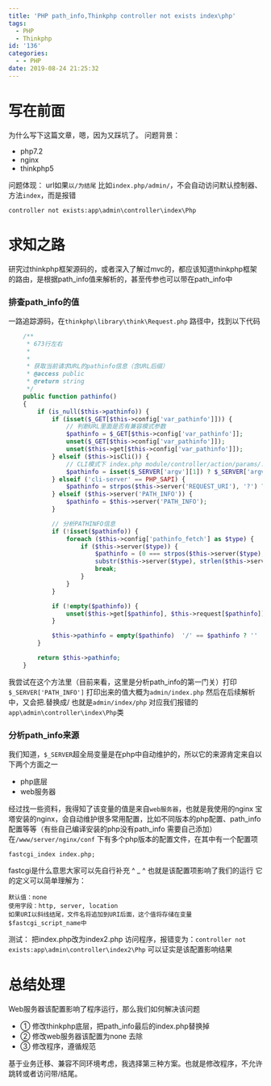 ```yaml
---
title: 'PHP path_info,Thinkphp controller not exists index\php'
tags:
  - PHP
  - Thinkphp
id: '136'
categories:
  - - PHP
date: 2019-08-24 21:25:32
---
```


# 写在前面

为什么写下这篇文章，嗯，因为又踩坑了。 问题背景：

*   php7.2
*   nginx
*   thinkphp5

问题体现： url如果`以/为结尾` 比如`index.php/admin/`，不会自动访问默认控制器、方法`index`，而是报错

```
controller not exists:app\admin\controller\index\Php
```

# 求知之路

研究过thinkphp框架源码的，或者深入了解过mvc的，都应该知道thinkphp框架的路由，是根据path\_info值来解析的，甚至传参也可以带在path\_info中

### 排查path\_info的值

一路追踪源码，在`thinkphp\library\think\Request.php` 路径中，找到以下代码

```php
    /**
     * 673行左右
     *
     *
     * 获取当前请求URL的pathinfo信息（含URL后缀）
     * @access public
     * @return string
     */
    public function pathinfo()
    {
        if (is_null($this->pathinfo)) {
            if (isset($_GET[$this->config['var_pathinfo']])) {
                // 判断URL里面是否有兼容模式参数
                $pathinfo = $_GET[$this->config['var_pathinfo']];
                unset($_GET[$this->config['var_pathinfo']]);
                unset($this->get[$this->config['var_pathinfo']]);
            } elseif ($this->isCli()) {
                // CLI模式下 index.php module/controller/action/params/...
                $pathinfo = isset($_SERVER['argv'][1]) ? $_SERVER['argv'][1] : '';
            } elseif ('cli-server' == PHP_SAPI) {
                $pathinfo = strpos($this->server('REQUEST_URI'), '?') ? strstr($this->server('REQUEST_URI'), '?', true) : $this->server('REQUEST_URI');
            } elseif ($this->server('PATH_INFO')) {
                $pathinfo = $this->server('PATH_INFO');
            }

            // 分析PATHINFO信息
            if (!isset($pathinfo)) {
                foreach ($this->config['pathinfo_fetch'] as $type) {
                    if ($this->server($type)) {
                        $pathinfo = (0 === strpos($this->server($type), $this->server('SCRIPT_NAME'))) ?
                        substr($this->server($type), strlen($this->server('SCRIPT_NAME'))) : $this->server($type);
                        break;
                    }
                }
            }

            if (!empty($pathinfo)) {
                unset($this->get[$pathinfo], $this->request[$pathinfo]);
            }

            $this->pathinfo = empty($pathinfo)  '/' == $pathinfo ? '' : ltrim($pathinfo, '/');
        }

        return $this->pathinfo;
    }
```

我尝试在这个方法里（目前来看，这里是分析path\_info的第一门关）打印`$_SERVER['PATH_INFO']` 打印出来的值大概为`admin/index.php` 然后在后续解析中，又会把.替换成/ 也就是`admin/index/php` 对应我们报错的`app\admin\controller\index\Php`类

### 分析path\_info来源

我们知道，`$_SERVER`超全局变量是在php中自动维护的，所以它的来源肯定来自以下两个方面之一

*   php底层
*   web服务器

经过找一些资料，我得知了该变量的值是来自`web服务器`，也就是我使用的nginx 宝塔安装的nginx，会自动维护很多常用配置，比如不同版本的php配置、path\_info配置等等（有些自己编译安装的php没有path\_info 需要自己添加） 在`/www/server/nginx/conf` 下有多个php版本的配置文件，在其中有一个配置项

```
fastcgi_index index.php;
```

fastcgi是什么意思大家可以先自行补充 ^ \_ ^ 也就是该配置项影响了我们的运行 它的定义可以简单理解为：

```
默认值：none
使用字段：http, server, location
如果URI以斜线结尾，文件名将追加到URI后面，这个值将存储在变量$fastcgi_script_name中
```

测试： 把index.php改为index2.php 访问程序，报错变为：`controller not exists:app\admin\controller\index2\Php` 可以证实是该配置影响结果

# 总结处理

Web服务器该配置影响了程序运行，那么我们如何解决该问题

*   ① 修改thinkphp底层，把path\_info最后的index.php替换掉
*   ② 修改web服务器该配置为none 去除
*   ③ 修改程序，遵循规范

基于业务迁移、兼容不同环境考虑，我选择第三种方案。也就是修改程序，不允许跳转或者访问带/结尾。